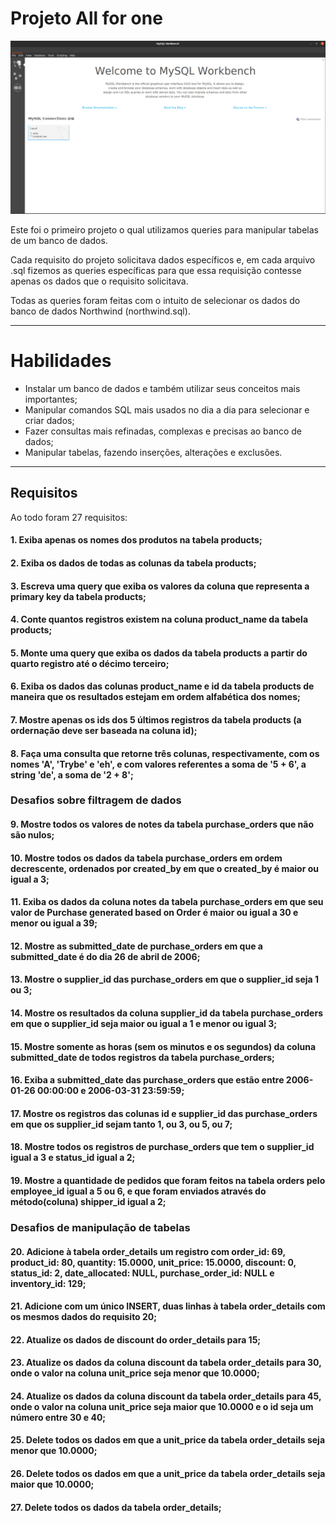 # Projeto All for one

![Project Logo](./ALL_FOR_ONE.png)

Este foi o primeiro projeto o qual utilizamos queries para manipular tabelas de um banco de dados.

Cada requisito do projeto solicitava dados específicos e, em cada arquivo .sql fizemos as queries específicas para que essa requisição contesse apenas os dados que o requisito solicitava.

Todas as queries foram feitas com o intuito de selecionar os dados do banco de dados Northwind (northwind.sql).

---

# Habilidades

- Instalar um banco de dados e também utilizar seus conceitos mais importantes;
- Manipular comandos SQL mais usados no dia a dia para selecionar e criar dados;
- Fazer consultas mais refinadas, complexas e precisas ao banco de dados;
- Manipular tabelas, fazendo inserções, alterações e exclusões.

---

## Requisitos

Ao todo foram 27 requisitos:

#### 1. Exiba apenas os nomes dos produtos na tabela products;

#### 2. Exiba os dados de todas as colunas da tabela products;

#### 3. Escreva uma query que exiba os valores da coluna que representa a primary key da tabela products;

#### 4. Conte quantos registros existem na coluna product_name da tabela products;

#### 5. Monte uma query que exiba os dados da tabela products a partir do quarto registro até o décimo terceiro;

#### 6. Exiba os dados das colunas product_name e id da tabela products de maneira que os resultados estejam em ordem alfabética dos nomes;

#### 7. Mostre apenas os ids dos 5 últimos registros da tabela products (a ordernação deve ser baseada na coluna id);

#### 8. Faça uma consulta que retorne três colunas, respectivamente, com os nomes 'A', 'Trybe' e 'eh', e com valores referentes a soma de '5 + 6', a string 'de', a soma de '2 + 8';

### Desafios sobre filtragem de dados

#### 9. Mostre todos os valores de notes da tabela purchase_orders que não são nulos;

#### 10. Mostre todos os dados da tabela purchase_orders em ordem decrescente, ordenados por created_by em que o created_by é maior ou igual a 3;

#### 11. Exiba os dados da coluna notes da tabela purchase_orders em que seu valor de Purchase generated based on Order é maior ou igual a 30 e menor ou igual a 39;

#### 12. Mostre as submitted_date de purchase_orders em que a submitted_date é do dia 26 de abril de 2006;

#### 13. Mostre o supplier_id das purchase_orders em que o supplier_id seja 1 ou 3;

#### 14. Mostre os resultados da coluna supplier_id da tabela purchase_orders em que o supplier_id seja maior ou igual a 1 e menor ou igual 3;

#### 15. Mostre somente as horas (sem os minutos e os segundos) da coluna submitted_date de todos registros da tabela purchase_orders;

#### 16. Exiba a submitted_date das purchase_orders que estão entre 2006-01-26 00:00:00 e 2006-03-31 23:59:59;

#### 17. Mostre os registros das colunas id e supplier_id das purchase_orders em que os supplier_id sejam tanto 1, ou 3, ou 5, ou 7;

#### 18. Mostre todos os registros de purchase_orders que tem o supplier_id igual a 3 e status_id igual a 2;

#### 19. Mostre a quantidade de pedidos que foram feitos na tabela orders pelo employee_id igual a 5 ou 6, e que foram enviados através do método(coluna) shipper_id igual a 2;

### Desafios de manipulação de tabelas

#### 20. Adicione à tabela order_details um registro com order_id: 69, product_id: 80, quantity: 15.0000, unit_price: 15.0000, discount: 0, status_id: 2, date_allocated: NULL, purchase_order_id: NULL e inventory_id: 129;

#### 21. Adicione com um único INSERT, duas linhas à tabela order_details com os mesmos dados do requisito 20;

#### 22. Atualize os dados de discount do order_details para 15;

#### 23. Atualize os dados da coluna discount da tabela order_details para 30, onde o valor na coluna unit_price seja menor que 10.0000;

#### 24. Atualize os dados da coluna discount da tabela order_details para 45, onde o valor na coluna unit_price seja maior que 10.0000 e o id seja um número entre 30 e 40;

#### 25. Delete todos os dados em que a unit_price da tabela order_details seja menor que 10.0000;

#### 26. Delete todos os dados em que a unit_price da tabela order_details seja maior que 10.0000;

#### 27. Delete todos os dados da tabela order_details;